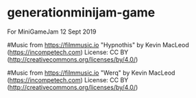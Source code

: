 # generationminijam-game 
 For MiniGameJam 12 Sept 2019 
 
#Music from https://filmmusic.io 
"Hypnothis" by Kevin MacLeod (https://incompetech.com) 
License: CC BY (http://creativecommons.org/licenses/by/4.0/) 

#Music from https://filmmusic.io 
"Werq" by Kevin MacLeod (https://incompetech.com) 
License: CC BY (http://creativecommons.org/licenses/by/4.0/) 